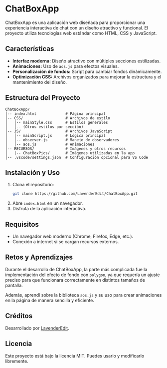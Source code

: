 # ChatBoxApp

ChatBoxApp es una aplicación web diseñada para proporcionar una experiencia interactiva de chat con un diseño atractivo y funcional. El proyecto utiliza tecnologías web estándar como HTML, CSS y JavaScript.

## Características

- **Interfaz moderna:** Diseño atractivo con múltiples secciones estilizadas.
- **Animaciones:** Uso de `aos.js` para efectos visuales.
- **Personalización de fondos:** Script para cambiar fondos dinámicamente.
- **Optimización CSS:** Archivos organizados para mejorar la estructura y el mantenimiento del diseño.

## Estructura del Proyecto

```
ChatBoxApp/
│-- index.html             # Página principal
│-- CSS/                   # Archivos de estilo
│   │-- mainStyle.css      # Estilos generales
│   │-- (Otros estilos por sección)
│-- JS/                    # Archivos JavaScript
│   │-- mainScript.js      # Lógica principal
│   │-- observer.js        # Manejo de observadores
│   │-- aos.js             # Animaciones
│-- RECURSOS/              # Imágenes y otros recursos
│   │-- ChatBoxPics/       # Imágenes utilizadas en la app
│-- .vscode/settings.json  # Configuración opcional para VS Code
```

## Instalación y Uso

1. Clona el repositorio:
   ```sh
   git clone https://github.com/LavenderEdit/ChatBoxApp.git
   ```
2. Abre `index.html` en un navegador.
3. Disfruta de la aplicación interactiva.

## Requisitos

- Un navegador web moderno (Chrome, Firefox, Edge, etc.).
- Conexión a internet si se cargan recursos externos.

## Retos y Aprendizajes

Durante el desarrollo de ChatBoxApp, la parte más complicada fue la implementación del efecto de fondo con `polygon`, ya que requería un ajuste preciso para que funcionara correctamente en distintos tamaños de pantalla.

Además, aprendí sobre la biblioteca `aos.js` y su uso para crear animaciones en la página de manera sencilla y eficiente.

## Créditos

Desarrollado por [LavenderEdit](https://github.com/LavenderEdit).

## Licencia

Este proyecto está bajo la licencia MIT. Puedes usarlo y modificarlo libremente.

